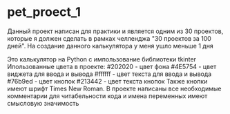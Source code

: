 # pet_proect_1
Данный проект написан для практики и является одним из 30 проектов, которые я должен сделать в рамках челленджа "30 проектов за 100 дней". На создание данного калькулятора у меня ушло меньше 1 дня

Это калькулятор на Python с импользование библиотеки tkinter
Ипользованные цвета в проекте:
#202020 - цвет фона
#4E5754 - цвет виджета для ввода и вывода
#ffffff - цвет текста для ввода и вывода
#76b9ed - цвет кнопок
#213442 - цвет текста кнопок
Также кнопки имеют шрифт Times New Roman. В проекте написаны все необходимые комментарии для читабельности кода и имена переменных имеют смысловую значимость

